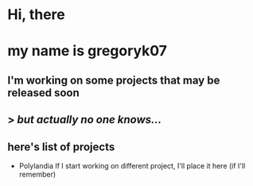 # Hi, there
# my name is gregoryk07
## I'm working on some projects that may be released soon
## > *but actually no one knows...*
## here's list of projects
- Polylandia
If I start working on different project, I'll place it here (if I'll remember)
